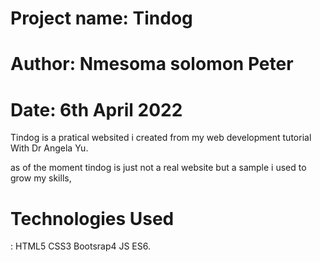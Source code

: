 <h1>Project name: Tindog</h1>
<h1>Author: Nmesoma solomon Peter</h1>
<h1>Date: 6th April 2022</h1>



Tindog is a pratical websited i created from my web development tutorial With Dr Angela Yu.

as of the moment tindog is just not a real website but a sample i used to grow my skills,


<h1>Technologies Used</h1>:
HTML5
CSS3
Bootsrap4
JS ES6.
